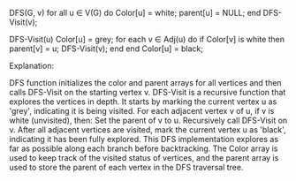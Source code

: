 DFS(G, v)
    for all u ∈ V(G) do
        Color[u] = white;
        parent[u] = NULL;
    end
    DFS-Visit(v);

DFS-Visit(u)
    Color[u] = grey;
    for each v ∈ Adj(u) do
        if Color[v] is white then
            parent[v] = u;
            DFS-Visit(v);
        end
    end
    Color[u] = black;
    
Explanation:

DFS function initializes the color and parent arrays for all vertices and then calls DFS-Visit on the starting vertex v.
DFS-Visit is a recursive function that explores the vertices in depth. It starts by marking the current vertex u as 'grey', indicating it is being visited.
For each adjacent vertex v of u, if v is white (unvisited), then:
Set the parent of v to u.
Recursively call DFS-Visit on v.
After all adjacent vertices are visited, mark the current vertex u as 'black', indicating it has been fully explored.
This DFS implementation explores as far as possible along each branch before backtracking. The Color array is used to keep track of the visited status of vertices, and the parent array is used to store the parent of each vertex in the DFS traversal tree.

 